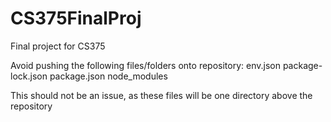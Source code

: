 # CS375FinalProj
Final project for CS375

Avoid pushing the following files/folders onto repository:
env.json
package-lock.json
package.json
node_modules

This should not be an issue, as these files will be one directory above the repository
